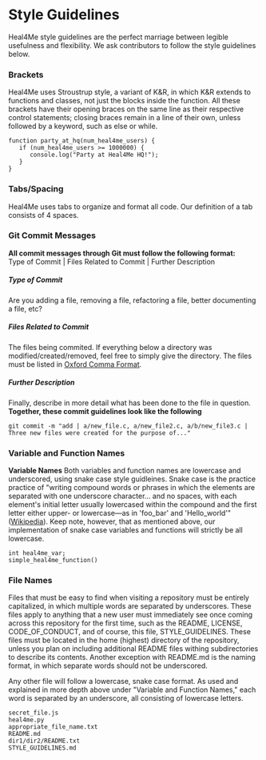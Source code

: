 # Style Guidelines
Heal4Me style guidelines are the perfect marriage between legible usefulness and flexibility. We ask contributors to follow the style guidelines below.

### Brackets
Heal4Me uses Stroustrup style, a variant of K&R, in which K&R extends to functions and classes, not just the blocks inside the function. All these brackets have their opening braces on the same line as their respective control statements; closing braces remain in a line of their own, unless followed by a keyword, such as else or while.
```
function party_at_hq(num_heal4me_users) {
   if (num_heal4me_users >= 1000000) {
      console.log("Party at Heal4Me HQ!");
   }
}
```

### Tabs/Spacing
Heal4Me uses tabs to organize and format all code. Our definition of a tab consists of 4 spaces.

### Git Commit Messages
**All commit messages through Git must follow the following format:** <br>
Type of Commit | Files Related to Commit | Further Description <br>
##### Type of Commit
Are you adding a file, removing a file, refactoring a file, better documenting a file, etc?
##### Files Related to Commit
The files being commited. If everything below a directory was modified/created/removed, feel free to simply give the directory. The files must be listed in [Oxford Comma Format](https://www.grammarly.com/blog/what-is-the-oxford-comma-and-why-do-people-care-so-much-about-it/).
##### Further Description
Finally, describe in more detail what has been done to the file in question.
**Together, these commit guidelines look like the following**
```
git commit -m "add | a/new_file.c, a/new_file2.c, a/b/new_file3.c | Three new files were created for the purpose of..."
```

### Variable and Function Names
**Variable Names**
Both variables and function names are lowercase and underscored, using snake case  style guidleines. Snake case is the practice practice of "writing compound words or phrases in which the elements are separated with one underscore character... and no spaces, with each element's initial letter usually lowercased within the compound and the first letter either upper- or lowercase—as in 'foo_bar' and 'Hello_world'" ([Wikipedia](https://en.wikipedia.org/wiki/Snake_case)). Keep note, however, that as mentioned above, our implementation of snake case variables and functions will strictly be all lowercase.

```
int heal4me_var;
simple_heal4me_function()
```

### File Names
Files that must be easy to find when visiting a repository must be entirely capitalized, in which multiple words are separated by underscores. These files apply to anything that a new user must immediately see once coming across this repository for the first time, such as the README, LICENSE, CODE_OF_CONDUCT, and of course, this file, STYLE_GUIDELINES. These files must be located in the home (highest) directory of the repository, unless you plan on including additional README files withing subdirectories to describe its contents. Another exception with README.md is the naming format, in which separate words should not be underscored.

Any other file will follow a lowercase, snake case format. As used and explained in more depth above under "Variable and Function Names," each word is separated by an underscore, all consisting of lowercase letters.


```
secret_file.js
heal4me.py
appropriate_file_name.txt
README.md
dir1/dir2/README.txt
STYLE_GUIDELINES.md
```
